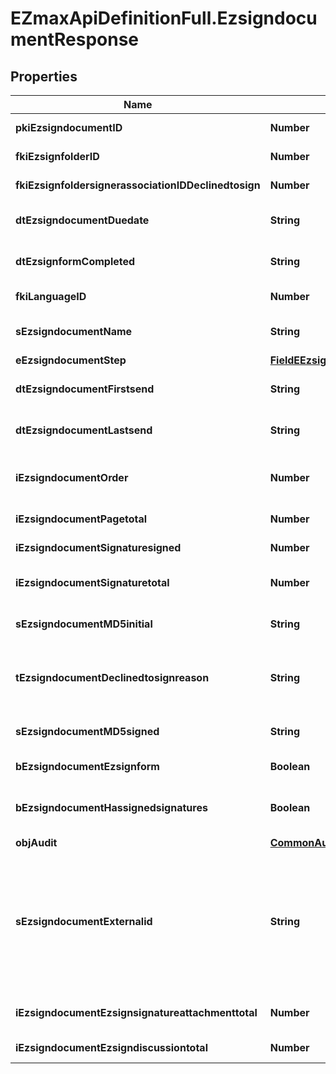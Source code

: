# EZmaxApiDefinitionFull.EzsigndocumentResponse

## Properties

Name | Type | Description | Notes
------------ | ------------- | ------------- | -------------
**pkiEzsigndocumentID** | **Number** | The unique ID of the Ezsigndocument | 
**fkiEzsignfolderID** | **Number** | The unique ID of the Ezsignfolder | 
**fkiEzsignfoldersignerassociationIDDeclinedtosign** | **Number** | The unique ID of the Ezsignfoldersignerassociation | [optional] 
**dtEzsigndocumentDuedate** | **String** | The maximum date and time at which the Ezsigndocument can be signed. | 
**dtEzsignformCompleted** | **String** | The date and time at which the Ezsignform has been completed. | [optional] 
**fkiLanguageID** | **Number** | The unique ID of the Language.  Valid values:  |Value|Description| |-|-| |1|French| |2|English| | [optional] 
**sEzsigndocumentName** | **String** | The name of the document that will be presented to Ezsignfoldersignerassociations | 
**eEzsigndocumentStep** | [**FieldEEzsigndocumentStep**](FieldEEzsigndocumentStep.md) |  | 
**dtEzsigndocumentFirstsend** | **String** | The date and time when the Ezsigndocument was first sent. | [optional] 
**dtEzsigndocumentLastsend** | **String** | The date and time when the Ezsigndocument was sent the last time. | [optional] 
**iEzsigndocumentOrder** | **Number** | The order in which the Ezsigndocument will be presented to the signatory in the Ezsignfolder. | 
**iEzsigndocumentPagetotal** | **Number** | The number of pages in the Ezsigndocument. | 
**iEzsigndocumentSignaturesigned** | **Number** | The number of signatures that were signed in the document. | 
**iEzsigndocumentSignaturetotal** | **Number** | The number of total signatures that were requested in the Ezsigndocument. | 
**sEzsigndocumentMD5initial** | **String** | MD5 Hash of the initial PDF Document before signatures were applied to it. | [optional] 
**tEzsigndocumentDeclinedtosignreason** | **String** | A custom text message that will contain the refusal message if the Ezsigndocument is declined to sign | [optional] 
**sEzsigndocumentMD5signed** | **String** | MD5 Hash of the final PDF Document after all signatures were applied to it. | [optional] 
**bEzsigndocumentEzsignform** | **Boolean** | If the Ezsigndocument contains an Ezsignform or not | [optional] 
**bEzsigndocumentHassignedsignatures** | **Boolean** | If the Ezsigndocument contains signed signatures (From internal or external sources) | [optional] 
**objAudit** | [**CommonAudit**](CommonAudit.md) |  | [optional] 
**sEzsigndocumentExternalid** | **String** | This field can be used to store an External ID from the client&#39;s system.  Anything can be stored in this field, it will never be evaluated by the eZmax system and will be returned AS-IS.  To store multiple values, consider using a JSON formatted structure, a URL encoded string, a CSV or any other custom format.  | [optional] 
**iEzsigndocumentEzsignsignatureattachmenttotal** | **Number** | The number of Ezsigndocumentattachment total | 
**iEzsigndocumentEzsigndiscussiontotal** | **Number** | The total number of Ezsigndiscussions | 


